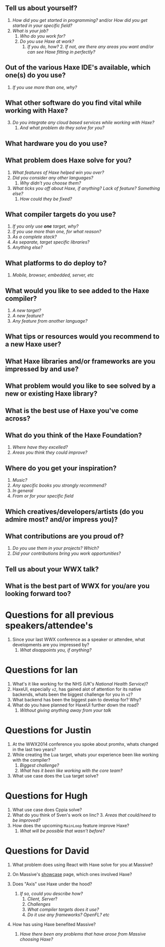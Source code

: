 [_template]: ../../templates/interview.html

## Tell us about yourself?

1. _How did you get started in programming?_ and/or _How did you get started in your specific field?_
1. _What is your job?_
    1. _Who do you work for?_
    2. _Do you use Haxe at work?_
    	1. _If you do, how?_
			2. _If not, are there any areas you want and/or can see Haxe fitting in perfectly?_

## Out of the various Haxe IDE's available, which one(s) do you use?
1. _If you use more than one, why?_

## What other software do you find vital while working with Haxe?
3. _Do you integrate any cloud based services while working with Haxe?_
	1. _And what problem do they solve for you?_

## What hardware you do you use?

## What problem does Haxe solve for you?
1. _What features of Haxe helped win you over?_ 
2. _Did you consider any other languages?_
 	1. _Why didn't you choose them?_
3. _What ticks you off about Haxe, if anything? Lack of feature? Something else?_
	1. _How could they be fixed?_

## What compiler targets do you use?
1. _If you only use **one** target, why?_
2. _If you use more than one, for what reason?_
  1. _As a complete stack?_
  2. _As separate, target specific libraries?_
  3. _Anything else?_

## What platforms to do deploy to?
1. _Mobile, browser, embedded, server, etc_
  
## What would you like to see added to the Haxe compiler?
  1. _A new target?_
  2. _A new feature?_ 
  3. _Any feature from another language?_

## What tips or resources would you recommend to a new Haxe user?

## What Haxe libraries and/or frameworks are you impressed by and use?

## What problem would you like to see solved by a new or existing Haxe library?

## What is the best use of Haxe you've come across?

## What do you think of the Haxe Foundation?
1. _Where have they excelled?_
2. _Areas you think they could improve?_

## Where do you get your inspiration?
1. _Music?_
2. _Any specific books you strongly recommend?_
  1. _In general_
  2. _From or for your specific field_

## Which creatives/developers/artists (do you admire most? and/or impress you)?

## What contributions are you proud of?
1. _Do you use them in your projects? Which?_ 
2. _Did your contributions bring you work opportunities?_

## Tell us about your WWX talk?

## What is the best part of WWX for you/are you looking forward too?


# Questions for all previous speakers/attendee's

1. Since your last WWX conference as a speaker or attendee, what developments are you impressed by?
	1. _What disappoints you, if anything?_

# Questions for Ian

1. What's it like working for the NHS _(UK's National Health Service)_?
2. HaxeUI, especially `v2`, has gained alot of attention for its native backends, whats been the biggest challenge for you in `v2`?
3. What backend has been the biggest pain to develop for? Why?
4. What do you have planned for HaxeUI further down the road?
	1. _Without giving anything away from your talk_

# Questions for Justin

1. At the WWX2014 conference you spoke about promhx, whats changed in the last two years?
2. While creating the Lua target, whats your experience been like working with the compiler?
	1. _Biggest challenge?_
	3. _What has it been like working with the core team?_
4. What use case does the Lua target solve?

# Questions for Hugh

1. What use case does Cppia solve?
1. What do you think of Sven's work on linc?
	3. _Areas that could/need to be improved?_
4. How does the upcoming `MainLoop` feature improve Haxe?
	1. _What will be possible that wasn't before?_

# Questions for David

1. What problem does using React with Haxe solve for you at Massive?
2. On Massive's [showcase](http://www.massive.co/our-work/) page, which ones involved Haxe?
3. Does "Axis" use Haxe under the hood?
	1. _If so, could you describe how?_
		1. _Client, Server_?
		2. _Challenges_
		2. _What compiler targets does it use?_
		3. _Do it use any frameworks? OpenFL? etc_
	
2. How has using Haxe benefited Massive?
	1. _Have there been any problems that have arose from Massive choosing Haxe?_
